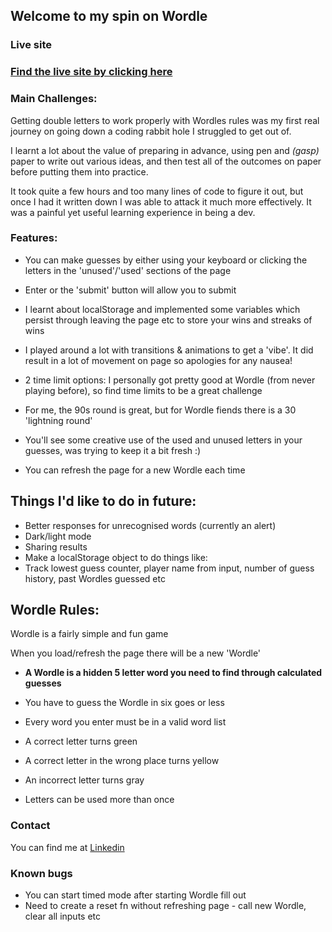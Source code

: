 ## Welcome to my spin on Wordle



### Live site

### [Find the live site by clicking here](https://dannydoesdev.github.io/wordle/)

### Main Challenges:

Getting double letters to work properly with Wordles rules was my first real journey on going down a coding rabbit hole I struggled to get out of.

I learnt a lot about the value of preparing in advance, using pen and _(gasp)_ paper to write out various ideas, and then test all of the outcomes on paper before putting them into practice.

It took quite a few hours and too many lines of code to figure it out, but once I had it written down I was able to attack it much more effectively. It was a painful yet useful learning experience in being a dev.


### Features:

- You can make guesses by either using your keyboard or clicking the letters in the 'unused'/'used' sections of the page
- Enter or the 'submit' button will allow you to submit

- I learnt about localStorage and implemented some variables which persist through leaving the page etc to store your wins and streaks of wins

- I played around a lot with transitions & animations to get a 'vibe'. It did result in a lot of movement on page so apologies for any nausea!

- 2 time limit options: I personally got pretty good at Wordle (from never playing before), so find time limits to be a great challenge
- For me, the 90s round is great, but for Wordle fiends there is a 30 'lightning round'

- You'll see some creative use of the used and unused letters in your guesses, was trying to keep it a bit fresh :)

- You can refresh the page for a new Wordle each time


## Things I'd like to do in future:

- Better responses for unrecognised words (currently an alert)
- Dark/light mode
- Sharing results
- Make a localStorage object to do things like:
- Track lowest guess counter, player name from input, number of guess history, past Wordles guessed etc


## Wordle Rules:

Wordle is a fairly simple and fun game

When you load/refresh the page there will be a new 'Wordle'

- **A Wordle is a hidden 5 letter word you need to find through calculated guesses**

- You have to guess the Wordle in six goes or less
- Every word you enter must be in a valid word list
- A correct letter turns green
- A correct letter in the wrong place turns yellow
- An incorrect letter turns gray
- Letters can be used more than once


### Contact

You can find me at [Linkedin](https://www.linkedin.com/in/danieltmcgee/)


### Known bugs

- You can start timed mode after starting Wordle fill out
- Need to create a reset fn without refreshing page - call new Wordle, clear all inputs etc

<!--
```markdown
Syntax highlighted code block

# Header 1
## Header 2
### Header 3

- Bulleted
- List

1. Numbered
2. List

**Bold** and _Italic_ and `Code` text

[Link](url) and ![Image](src)
```

For more details see [Basic writing and formatting syntax](https://docs.github.com/en/github/writing-on-github/getting-started-with-writing-and-formatting-on-github/basic-writing-and-formatting-syntax).

### Jekyll Themes

Your Pages site will use the layout and styles from the Jekyll theme you have selected in your [repository settings](https://github.com/Dannydoesdev/wordle/settings/pages). The name of this theme is saved in the Jekyll `_config.yml` configuration file.

### Support or Contact

Having trouble with Pages? Check out our [documentation](https://docs.github.com/categories/github-pages-basics/) or [contact support](https://support.github.com/contact) and we’ll help you sort it out.
-->
